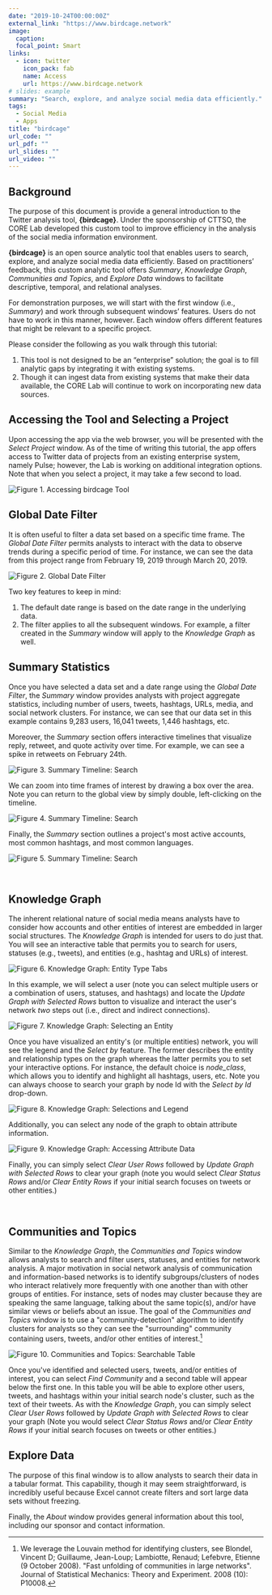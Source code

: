 ```yaml
---
date: "2019-10-24T00:00:00Z"
external_link: "https://www.birdcage.network"
image:
  caption:
  focal_point: Smart
links:
  - icon: twitter
    icon_pack: fab
    name: Access
    url: https://www.birdcage.network
# slides: example
summary: "Search, explore, and analyze social media data efficiently."
tags:
  - Social Media
  - Apps
title: "birdcage"
url_code: ""
url_pdf: ""
url_slides: ""
url_video: ""
---
```



## Background

The purpose of this document is provide a general introduction to the Twitter analysis tool, **{birdcage}**. Under the sponsorship of CTTSO, the CORE Lab developed this custom tool to improve efficiency in the analysis of the social media information environment.

**{birdcage}** is an open source analytic tool that enables users to search, explore, and analyze social media data efficiently. Based on practitioners’ feedback, this custom analytic tool offers *Summary*, *Knowledge Graph*, *Communities and Topics*, and *Explore Data* windows to facilitate descriptive, temporal, and relational analyses.

For demonstration purposes, we will start with the first window (i.e., *Summary*) and work through subsequent windows’ features. Users do not have to work in this manner, however. Each window offers different features that might be relevant to a specific project.

Please consider the following as you walk through this tutorial:
  
1. This tool is not designed to be an “enterprise” solution; the goal is to fill analytic gaps by integrating it with existing systems.
2. Though it can ingest data from existing systems that make their data available, the CORE Lab will continue to work on incorporating new data sources.


## Accessing the Tool and Selecting a Project
  
Upon accessing the app via the web browser, you will be presented with the *Select Project* window. As of the time of writing this tutorial, the app offers access to Twitter data of projects from an existing enterprise system, namely Pulse; however, the Lab is working on additional integration options. Note that when you select a project, it may take a few second to load.

![<small> Figure 1. Accessing birdcage Tool </small>](login.gif)


  
## Global Date Filter
  
It is often useful to filter a data set based on a specific time frame.  The *Global Date Filter* permits analysts to interact with the data to observe trends during a specific period of time. For instance, we can see the data from this project range from February 19, 2019 through March 20, 2019. 
  
![<small> Figure 2. Global Date Filter </small>](figure_2.png)
  
Two key features to keep in mind:
    
  1. The default date range is based on the date range in the underlying data. 
  2. The filter applies to all the subsequent windows. For example, a filter created in the *Summary* window will apply to the *Knowledge Graph* as well. 
  
  
## Summary Statistics
  
Once you have selected a data set and a date range using the *Global Date Filter*, the *Summary* window provides analysts with project aggregate statistics, including number of users, tweets, hashtags, URLs, media, and social network clusters. For instance, we can see that our data set in this example contains 9,283 users, 16,041 tweets, 1,446 hashtags, etc. 
  
Moreover, the *Summary* section offers interactive timelines that visualize reply, retweet, and quote activity over time. For example, we can see a spike in retweets on February 24th.
  
![<small> Figure 3. Summary Timeline: Search </small>](timeline1.png)
  
We can zoom into time frames of interest by drawing a box over the area. Note you can return to the global view by simply double, left-clicking on the timeline. 
  
![<small> Figure 4. Summary Timeline: Search </small>](timeline2.png)
  
Finally, the *Summary* section outlines a project's most active accounts, most common hashtags, and most common languages.

![<small>  Figure 5. Summary Timeline: Search </small>](most_active_entities.png)

</br>

## Knowledge Graph

The inherent relational nature of social media means analysts have to consider how accounts and other entities of interest are embedded in larger social structures.  The *Knowledge Graph* is intended for users to do just that. You will see an interactive table that permits you to search for users, statuses (e.g., tweets), and entities (e.g., hashtag and URLs) of interest. 

![<small> Figure 6. Knowledge Graph: Entity Type Tabs </small>](knowledge_graph1.png)

In this example, we will select a user (note you can select multiple users or a combination of users, statuses, and hashtags) and locate the *Update Graph with Selected Rows* button to visualize and interact the user's network *two* steps out (i.e., direct and indirect connections).  
  
![<small> Figure 7. Knowledge Graph: Selecting an Entity </small>](knowledge_graph2.png)
  
Once you have visualized an entity's (or multiple entities) network, you will see the legend and the *Select by* feature. The former describes the entity and relationship types on the graph whereas the latter permits you to set your interactive options. For instance, the default choice is *node_class*, which allows you to identify and highlight all hashtags, users, etc. Note you can always choose to search your graph by node Id with the *Select by Id* drop-down.  

![<small> Figure 8. Knowledge Graph: Selections and Legend </small>](knowledge_graph3.png)

Additionally, you can select any node of the graph to obtain attribute information. 

![<small> Figure 9. Knowledge Graph: Accessing Attribute Data </small>](knowledge_graph4.png)

Finally, you can simply select *Clear User Rows* followed by *Update Graph with Selected Rows* to clear your graph (note you would select *Clear Status Rows* and/or *Clear Entity Rows* if your initial search focuses on tweets or other entities.)


</br>

## Communities and Topics

Similar to the *Knowledge Graph*, the *Communities and Topics* window allows analysts to search and filter users, statuses, and entities for network analysis. A major motivation in social network analysis of communication and information-based networks is to identify subgroups/clusters of nodes who interact relatively more frequently with one another than with other groups of entities. For instance, sets of nodes may cluster because they are speaking the same language, talking about the same topic(s), and/or have similar views or beliefs about an issue.  The goal of the *Communities and Topics* window is to use a "community-detection" algorithm to identify clusters for analysts so they can see the "surrounding" community containing users, tweets, and/or other entities of interest.[^1] 

![<small> Figure 10. Communities and Topics: Searchable Table </small>](comms_tops1.png)

Once you've identified and selected users, tweets, and/or entities of interest, you can select *Find Community* and a second table will appear below the first one. In this table you will be able to explore other users, tweets, and hashtags within your initial search node's cluster, such as the text of their tweets. As with the *Knowledge Graph*, you can simply select *Clear User Rows* followed by *Update Graph with Selected Rows* to clear your graph (Note you would select *Clear Status Rows* and/or *Clear Entity Rows* if your initial search focuses on tweets or other entities.)

## Explore Data

The purpose of this final window is to allow analysts to search their data in a tabular format. This capability, though it may seem straightforward, is incredibly useful because Excel cannot create filters and sort large data sets without freezing. 

Finally, the *About* window provides general information about this tool, including our sponsor and contact information. 


[^1]: We leverage the Louvain method for identifying clusters, see Blondel, Vincent D; Guillaume, Jean-Loup; Lambiotte, Renaud; Lefebvre, Etienne (9 October 2008). "Fast unfolding of communities in large networks". Journal of Statistical Mechanics: Theory and Experiment. 2008 (10): P10008.
